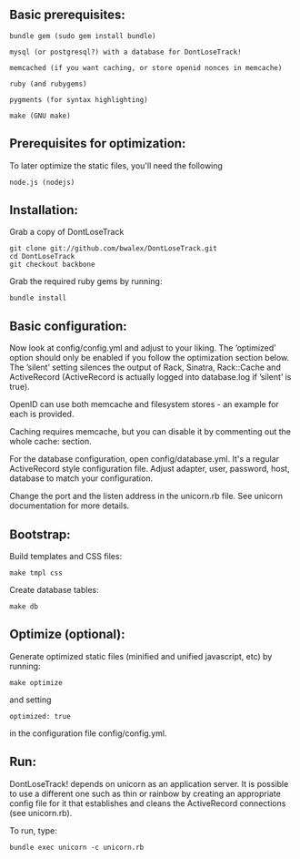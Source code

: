 Basic prerequisites:
-----------------------
    bundle gem (sudo gem install bundle)

    mysql (or postgresql?) with a database for DontLoseTrack!

    memcached (if you want caching, or store openid nonces in memcache)

    ruby (and rubygems)

    pygments (for syntax highlighting)

    make (GNU make)


Prerequisites for optimization:
------------------------

To later optimize the static files, you'll need the following

    node.js (nodejs)



Installation:
----------------------
Grab a copy of DontLoseTrack

    git clone git://github.com/bwalex/DontLoseTrack.git
    cd DontLoseTrack
    git checkout backbone


Grab the required ruby gems by running:

    bundle install



Basic configuration:
-----------------------

Now look at config/config.yml and adjust to your liking. The ’optimized’ option
should only be enabled if you follow the optimization section below. The ’silent’
setting silences the output of Rack, Sinatra, Rack::Cache and ActiveRecord
(ActiveRecord is actually logged into database.log if ’silent’ is true).

OpenID can use both memcache and filesystem stores - an example for each is provided.

Caching requires memcache, but you can disable it by commenting out the whole cache:
section.


For the database configuration, open config/database.yml. It's a regular ActiveRecord
style configuration file. Adjust adapter, user, password, host, database to match
your configuration.


Change the port and the listen address in the unicorn.rb file. See unicorn documentation
for more details.



Bootstrap:
-------------------

Build templates and CSS files:

    make tmpl css


Create database tables:

    make db



Optimize (optional):
---------------------

Generate optimized static files (minified and unified javascript, etc) by running:

    make optimize

and setting

    optimized: true

in the configuration file config/config.yml.




Run:
------------------

DontLoseTrack! depends on unicorn as an application server. It is possible to use a
different one such as thin or rainbow by creating an appropriate config file for it
that establishes and cleans the ActiveRecord connections (see unicorn.rb).

To run, type:

    bundle exec unicorn -c unicorn.rb
